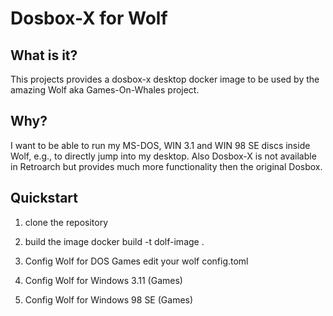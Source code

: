 # Dosbox-X for Wolf

## What is it?

This projects provides a dosbox-x desktop docker image to be used by the amazing Wolf aka Games-On-Whales project.

## Why?
I want to be able to run my MS-DOS, WIN 3.1 and WIN 98 SE discs inside Wolf, e.g., to directly jump into my desktop.
Also Dosbox-X is not available in Retroarch but provides much more functionality then the original Dosbox.

## Quickstart
1. clone the repository

2. build the image
docker build -t dolf-image .

3. Config Wolf for DOS Games
edit your wolf config.toml

4. Config Wolf for Windows 3.11 (Games)

5. Config Wolf for Windows 98 SE (Games)
